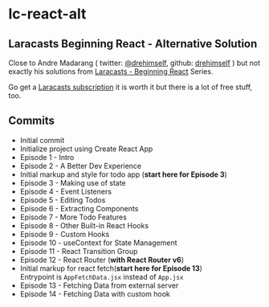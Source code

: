 # lc-react-alt

## Laracasts Beginning React - Alternative Solution

Close to Andre Madarang ( twitter: [@drehimself](https://twitter.com/drehimself), github: [drehimself](https://github.com/drehimself) ) but not exactly his solutions from [Laracasts - Beginning React](https://laracasts.com/series/beginning-react) Series.

Go get a [Laracasts subscription](https://laracasts.com/) it is worth it but there is a lot of free stuff, too.

## Commits

- Initial commit
- Initialize project using Create React App
- Episode 1 - Intro
- Episode 2 - A Better Dev Experience
- Initial markup and style for todo app (**start here for Episode 3**)
- Episode 3 - Making use of state
- Episode 4 - Event Listeners
- Episode 5 - Editing Todos
- Episode 6 - Extracting Components
- Episode 7 - More Todo Features
- Episode 8 - Other Built-in React Hooks
- Episode 9 - Custom Hooks
- Episode 10 - useContext for State Management
- Episode 11 - React Transition Group
- Episode 12 - React Router (**with React Router v6**)
- Initial markup for react fetch(**start here for Episode 13**)  
Entrypoint is `AppFetchData.jsx` instead of `App.jsx`
- Episode 13 - Fetching Data from external server
- Episode 14 - Fetching Data with custom hook
